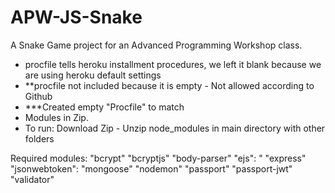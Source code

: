 # APW-JS-Snake
A Snake Game project for an Advanced Programming Workshop class.

- procfile tells heroku installment procedures, we left it blank because we are using heroku default settings
- **procfile not included because it is empty - Not allowed according to Github
- ***Created empty "Procfile" to match
- Modules in Zip.
- To run: Download Zip - Unzip node_modules in main directory with other folders

Required modules:
   "bcrypt"
    "bcryptjs"
    "body-parser"
    "ejs": "
    "express"
    "jsonwebtoken":
    "mongoose"
    "nodemon"
    "passport"
    "passport-jwt"
    "validator"
